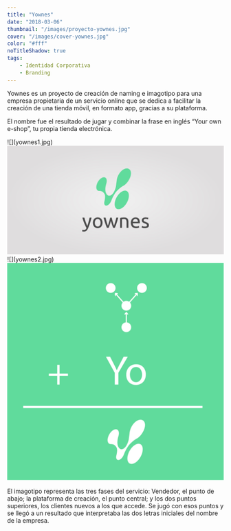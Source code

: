 ```yaml
---
title: "Yownes"
date: "2018-03-06"
thumbnail: "/images/proyecto-yownes.jpg"
cover: "/images/cover-yownes.jpg"
color: "#fff"
noTitleShadow: true
tags:
    - Identidad Corporativa
    - Branding
---
```


Yownes es un proyecto de creación de naming e imagotipo para una empresa propietaria de un servicio online que se dedica a facilitar la creación de una tienda móvil, en formato app, gracias a su plataforma.

El nombre fue el resultado de jugar y combinar la frase en inglés “Your own e-shop”, tu propia tienda electrónica.

<hidden>
![](yownes1.jpg)
<img src="yownes1.jpg" />
</hidden>
<zoom-image src="yownes1.jpg" zoomSrc='yownes1.jpg' atl='Nombre'></zoom-image>

<divide>
<hidden>
![](yownes2.jpg)
<img src="yownes2.jpg" />
</hidden>
<zoom-image src="yownes2.jpg"  zoomSrc='yownes2.jpg' alt='Imagotipo'></zoom-image>

El imagotipo representa las tres fases del servicio: Vendedor, el punto de abajo; la plataforma de creación, el punto central; y los dos puntos superiores, los clientes nuevos a los que accede. Se jugó con esos puntos y se llegó a un resultado que interpretaba las dos letras iniciales del nombre de la empresa.

</divide>
